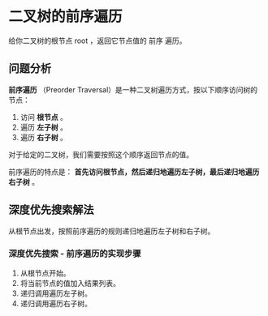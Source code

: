 # 二叉树的前序遍历

给你二叉树的根节点 root ，返回它节点值的 前序 遍历。

## 问题分析

 **前序遍历** （Preorder Traversal）是一种二叉树遍历方式，按以下顺序访问树的节点：

1. 访问 **根节点** 。
2. 遍历 **左子树** 。
3. 遍历 **右子树** 。

对于给定的二叉树，我们需要按照这个顺序返回节点的值。

前序遍历的特点是： **首先访问根节点，然后递归地遍历左子树，最后递归地遍历右子树** 。


## 深度优先搜索解法

从根节点出发，按照前序遍历的规则递归地遍历左子树和右子树。

### 深度优先搜索 - 前序遍历的实现步骤

1. 从根节点开始。
2. 将当前节点的值加入结果列表。
3. 递归调用遍历左子树。
4. 递归调用遍历右子树。
